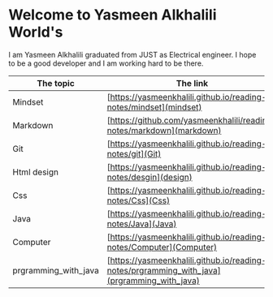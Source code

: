 # Welcome to Yasmeen Alkhalili World's
I am Yasmeen Alkhalili graduated from JUST as Electrical engineer. I hope to be a good developer and I am working hard to be there.

| The topic      | The link |
| ----------- | ----------- |
| Mindset      | [https://yasmeenkhalili.github.io/reading-notes/mindset](mindset)       |
| Markdown   | [https://github.com/yasmeenkhalili/reading-notes/markdown](markdown) 
 | Git      | [https://yasmeenkhalili.github.io/reading-notes/git](Git)       |
 | Html design     | [https://yasmeenkhalili.github.io/reading-notes/desgin](design)
 | Css     | [https://yasmeenkhalili.github.io/reading-notes/Css](Css)
 | Java     | [https://yasmeenkhalili.github.io/reading-notes/Java](Java)
 | Computer     | [https://yasmeenkhalili.github.io/reading-notes/Computer](Computer)
 | prgramming_with_java     | [https://yasmeenkhalili.github.io/reading-notes/prgramming_with_java](prgramming_with_java)

